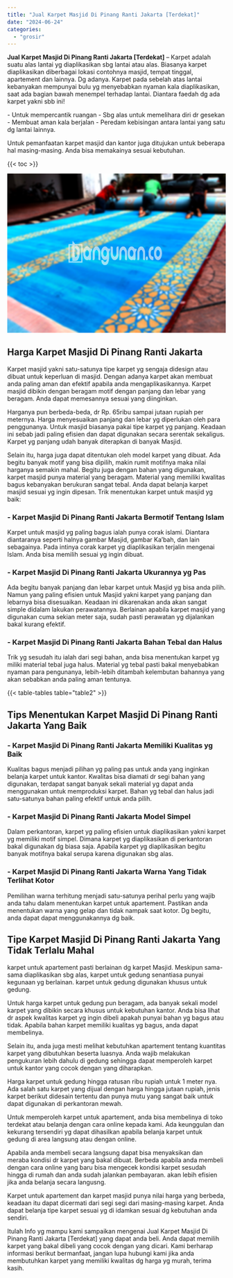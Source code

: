 ```yaml
---
title: "Jual Karpet Masjid Di Pinang Ranti Jakarta [Terdekat]"
date: "2024-06-24"
categories: 
  - "grosir"
---
```


**Jual Karpet Masjid Di Pinang Ranti Jakarta \[Terdekat\]** – Karpet adalah suatu alas lantai yg diaplikasikan sbg lantai atau alas. Biasanya karpet diaplikasikan diberbagai lokasi contohnya masjid, tempat tinggal, apartement dan lainnya. Dg adanya. Karpet pada sebelah atas lantai kebanyakan mempunyai bulu yg menyebabkan nyaman kala diaplikasikan, saat ada bagian bawah menempel terhadap lantai. Diantara faedah dg ada karpet yakni sbb ini!

\- Untuk mempercantik ruangan - Sbg alas untuk memelihara diri dr gesekan - Membuat aman kala berjalan - Peredam kebisingan antara lantai yang satu dg lantai lainnya.

Untuk pemanfaatan karpet masjid dan kantor juga ditujukan untuk beberapa hal masing-masing. Anda bisa memakainya sesuai kebutuhan.

{{< toc >}}

![Jual Karpet Masjid Di Pinang Ranti Jakarta [Terdekat]](/images/grosir-karpet-murah-32.png)

## Harga Karpet Masjid Di Pinang Ranti Jakarta

Karpet masjid yakni satu-satunya tipe karpet yg sengaja didesign atau dibuat untuk keperluan di masjid. Dengan adanya karpet akan membuat anda paling aman dan efektif apabila anda mengaplikasikannya. Karpet masjid dibikin dengan beragam motif dengan panjang dan lebar yang beragam. Anda dapat memesannya sesuai yang diinginkan.

Harganya pun berbeda-beda, dr Rp. 65ribu sampai jutaan rupiah per meternya. Harga menyesuaikan panjang dan lebar yg diperlukan oleh para penggunanya. Untuk masjid biasanya pakai tipe karpet yg panjang. Keadaan ini sebab jadi paling efisien dan dapat digunakan secara serentak sekaligus. Karpet yg panjang udah banyak diterapkan di banyak Masjid.

Selain itu, harga juga dapat ditentukan oleh model karpet yang dibuat. Ada begitu banyak motif yang bisa dipilih, makin rumit motifnya maka nilai harganya semakin mahal. Begitu juga dengan bahan yang digunakan, karpet masjid punya material yang beragam. Material yang memiliki kwalitas bagus kebanyakan berukuran sangat tebal. Anda dapat belanja karpet masjid sesuai yg ingin dipesan. Trik menentukan karpet untuk masjid yg baik:

### \- Karpet Masjid Di Pinang Ranti Jakarta Bermotif Tentang Islam

Karpet untuk masjid yg paling bagus ialah punya corak islami. Diantara diantaranya seperti halnya gambar Masjid, gambar Ka’bah, dan lain sebagainya. Pada intinya corak karpet yg diaplikasikan terjalin mengenai Islam. Anda bisa memilih sesuai yg ingin dibuat.

### \- Karpet Masjid Di Pinang Ranti Jakarta Ukurannya yg Pas

Ada begitu banyak panjang dan lebar karpet untuk Masjid yg bisa anda pilih. Namun yang paling efisien untuk Masjid yakni karpet yang panjang dan lebarnya bisa disesuaikan. Keadaan ini dikarenakan anda akan sangat simple didalam lakukan perawatannya. Berlainan apabila karpet masjid yang digunakan cuma sekian meter saja, sudah pasti perawatan yg dijalankan bakal kurang efektif.

### \- Karpet Masjid Di Pinang Ranti Jakarta Bahan Tebal dan Halus

Trik yg sesudah itu ialah dari segi bahan, anda bisa menentukan karpet yg miliki material tebal juga halus. Material yg tebal pasti bakal menyebabkan nyaman para pengunanya, lebih-lebih ditambah kelembutan bahannya yang akan sebabkan anda paling aman tentunya.

{{< table-tables table="table2" >}}

## Tips Menentukan Karpet Masjid Di Pinang Ranti Jakarta Yang Baik

### \- Karpet Masjid Di Pinang Ranti Jakarta Memiliki Kualitas yg Baik

Kualitas bagus menjadi pilihan yg paling pas untuk anda yang inginkan belanja karpet untuk kantor. Kwalitas bisa diamati dr segi bahan yang digunakan, terdapat sangat banyak sekali material yg dapat anda menggunakan untuk memproduksi karpet. Bahan yg tebal dan halus jadi satu-satunya bahan paling efektif untuk anda pilih.

### \- Karpet Masjid Di Pinang Ranti Jakarta Model Simpel

Dalam perkantoran, karpet yg paling efisien untuk diaplikasikan yakni karpet yg memiliki motif simpel. Dimana karpet yg diaplikasikan di perkantoran bakal digunakan dg biasa saja. Apabila karpet yg diaplikasikan begitu banyak motifnya bakal serupa karena digunakan sbg alas.

### \- Karpet Masjid Di Pinang Ranti Jakarta Warna Yang Tidak Terlihat Kotor

Pemilihan warna terhitung menjadi satu-satunya perihal perlu yang wajib anda tahu dalam menentukan karpet untuk apartement. Pastikan anda menentukan warna yang gelap dan tidak nampak saat kotor. Dg begitu, anda dapat dapat menggunakannya dg baik.

## Tipe Karpet Masjid Di Pinang Ranti Jakarta Yang Tidak Terlalu Mahal

karpet untuk apartement pasti berlainan dg karpet Masjid. Meskipun sama-sama diaplikasikan sbg alas, karpet untuk gedung senantiasa punyai kegunaan yg berlainan. karpet untuk gedung digunakan khusus untuk gedung.

Untuk harga karpet untuk gedung pun beragam, ada banyak sekali model karpet yang dibikin secara khusus untuk kebutuhan kantor. Anda bisa lihat dr aspek kwalitas karpet yg ingin dibeli apakah punyai bahan yg bagus atau tidak. Apabila bahan karpet memiliki kualitas yg bagus, anda dapat membelinya.

Selain itu, anda juga mesti melihat kebutuhkan apartement tentang kuantitas karpet yang dibutuhkan beserta luasnya. Anda wajib melakukan pengukuran lebih dahulu di gedung sehingga dapat memperoleh karpet untuk kantor yang cocok dengan yang diharapkan.

Harga karpet untuk gedung hingga ratusan ribu rupiah untuk 1 meter nya. Ada salah satu karpet yang dijual dengan harga hingga jutaan rupiah, jenis karpet berikut didesain tertentu dan punya mutu yang sangat baik untuk dapat digunakan di perkantoran mewah.

Untuk memperoleh karpet untuk apartement, anda bisa membelinya di toko terdekat atau belanja dengan cara online kepada kami. Ada keunggulan dan kekurang tersendiri yg dapat dihasilkan apabila belanja karpet untuk gedung di area langsung atau dengan online.

Apabila anda membeli secara langsung dapat bisa menyaksikan dan meraba kondisi dr karpet yang bakal dibuat. Berbeda apabila anda membeli dengan cara online yang baru bisa mengecek kondisi karpet sesudah hingga di rumah dan anda sudah jalankan pembayaran. akan lebih efisien jika anda belanja secara langusng.

Karpet untuk apartement dan karpet masjid punya nilai harga yang berbeda, keadaan itu dapat dicermati dari segi segi dari masing-masing karpet. Anda dapat belanja tipe karpet sesuai yg di idamkan sesuai dg kebutuhan anda sendiri.

Itulah Info yg mampu kami sampaikan mengenai Jual Karpet Masjid Di Pinang Ranti Jakarta \[Terdekat\] yang dapat anda beli. Anda dapat memilih karpet yang bakal dibeli yang cocok dengan yang dicari. Kami berharap informasi berikut bermanfaat, jangan lupa hubungi kami jika anda membutuhkan karpet yang memiliki kwalitas dg harga yg murah, terima kasih.
